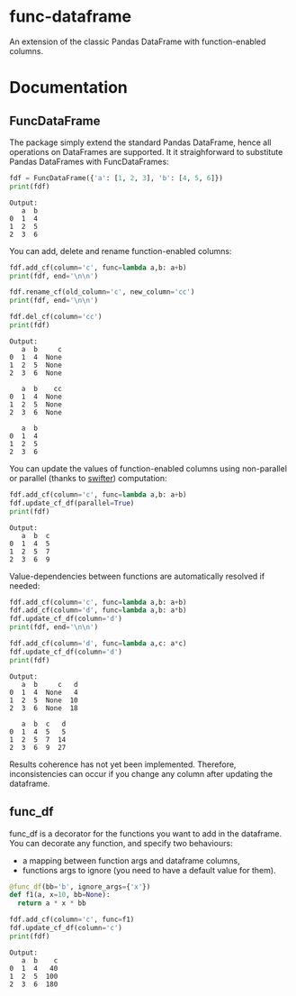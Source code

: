 # func-dataframe
An extension of the classic Pandas DataFrame with function-enabled columns.

# Documentation
## FuncDataFrame
The package simply extend the standard Pandas DataFrame, hence all operations on DataFrames are supported.
It it straighforward to substitute Pandas DataFrames with FuncDataFrames:
```python
fdf = FuncDataFrame({'a': [1, 2, 3], 'b': [4, 5, 6]})
print(fdf)
```
```
Output:
   a  b
0  1  4
1  2  5
2  3  6
```
You can add, delete and rename function-enabled columns:
```python
fdf.add_cf(column='c', func=lambda a,b: a+b)
print(fdf, end='\n\n')

fdf.rename_cf(old_column='c', new_column='cc')
print(fdf, end='\n\n')

fdf.del_cf(column='cc')
print(fdf)
```
```
Output:
   a  b     c
0  1  4  None
1  2  5  None
2  3  6  None

   a  b    cc
0  1  4  None
1  2  5  None
2  3  6  None

   a  b
0  1  4
1  2  5
2  3  6
```
You can update the values of function-enabled columns using non-parallel or parallel (thanks to [swifter](https://github.com/jmcarpenter2/swifter)) computation:
```python
fdf.add_cf(column='c', func=lambda a,b: a+b)
fdf.update_cf_df(parallel=True)
print(fdf)
```
```
Output:
   a  b  c
0  1  4  5
1  2  5  7
2  3  6  9
```
Value-dependencies between functions are automatically resolved if needed:
```python
fdf.add_cf(column='c', func=lambda a,b: a+b)
fdf.add_cf(column='d', func=lambda a,b: a*b)
fdf.update_cf_df(column='d')
print(fdf, end='\n\n')

fdf.add_cf(column='d', func=lambda a,c: a*c)
fdf.update_cf_df(column='d')
print(fdf)
```
```
Output:
   a  b     c   d
0  1  4  None   4
1  2  5  None  10
2  3  6  None  18

   a  b  c   d
0  1  4  5   5
1  2  5  7  14
2  3  6  9  27
```
Results coherence has not yet been implemented. Therefore, inconsistencies can occur if you change any column after updating the dataframe.
## func_df
func_df is a decorator for the functions you want to add in the dataframe.
You can decorate any function, and specify two behaviours:
- a mapping between function args and dataframe columns,
- functions args to ignore (you need to have a default value for them).
```python
@func_df(bb='b', ignore_args={'x'})
def f1(a, x=10, bb=None):
  return a * x * bb

fdf.add_cf(column='c', func=f1)
fdf.update_cf_df(column='c')
print(fdf)
```
```
Output:
   a  b    c
0  1  4   40
1  2  5  100
2  3  6  180
```
